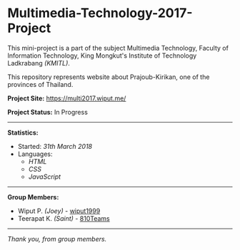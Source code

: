 # Multimedia-Technology-2017-Project
This mini-project is a part of the subject Multimedia Technology, Faculty of Information Technology, King Mongkut's Institute of Technology Ladkrabang <i>(KMITL)</i>.

This repository represents website about Prajoub-Kirikan, one of the provinces of Thailand.

<b>Project Site:</b> https://multi2017.wiput.me/

<b>Project Status:</b> In Progress

___________________

<b>Statistics:</b>
<ul>
  <li>Started: <i>31th March 2018</i></li>
  <li>
    Languages:
    <ul><i>
      <li>HTML</li>
      <li>CSS</li>
      <li>JavaScript</li>
    </i></ul>
  </li>
</ul>

___________________

<b>Group Members:</b>
  <ul>
    <li>Wiput P. <i>(Joey)</i> - <a href="https://github.com/wiput1999" target="_blank">wiput1999</a></li>
    <li>Teerapat K. <i>(Saint)</i> - <a href="https://github.com/810Teams" target="_blank">810Teams</a></li>
  </ul>

___________________

<i>Thank you, from group members.</i>
